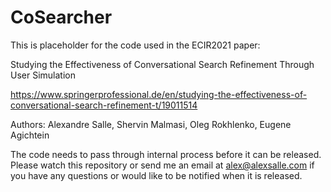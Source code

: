 # CoSearcher

This is placeholder for the code used in the ECIR2021 paper:

Studying the Effectiveness of Conversational Search Refinement Through User Simulation

https://www.springerprofessional.de/en/studying-the-effectiveness-of-conversational-search-refinement-t/19011514

Authors: Alexandre Salle, Shervin Malmasi, Oleg Rokhlenko, Eugene Agichtein


The code needs to pass through internal process before it can be released. Please watch this repository or send me an email at alex@alexsalle.com if you have any questions or would like to be notified when it is released.

